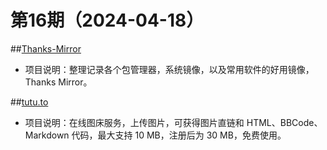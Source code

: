 # 第16期（2024-04-18）


##[Thanks-Mirror](https://github.com/eryajf/Thanks-Mirror)
- 项目说明：整理记录各个包管理器，系统镜像，以及常用软件的好用镜像，Thanks Mirror。

##[tutu.to](https://tutu.to/)
- 项目说明：在线图床服务，上传图片，可获得图片直链和 HTML、BBCode、Markdown 代码，最大支持 10 MB，注册后为 30 MB，免费使用。

